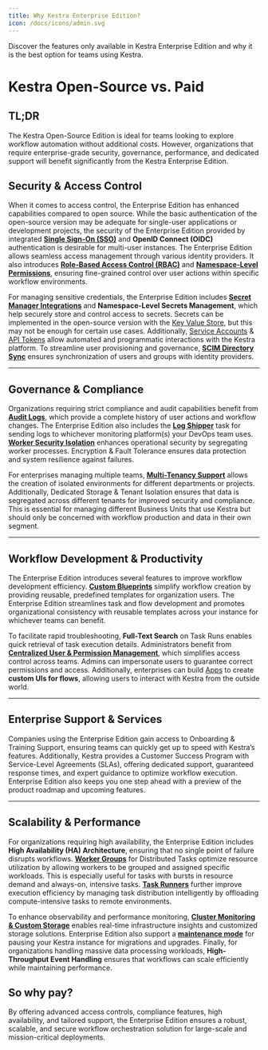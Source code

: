 ```yaml
---
title: Why Kestra Enterprise Edition?
icon: /docs/icons/admin.svg
---
```


Discover the features only available in Kestra Enterprise Edition and why it is the best option for teams using Kestra.

# Kestra Open-Source vs. Paid

## TL;DR

The Kestra Open-Source Edition is ideal for teams looking to explore workflow automation without additional costs. 
However, organizations that require enterprise-grade security, governance, performance, and dedicated support will benefit significantly from the Kestra Enterprise Edition.

## Security & Access Control

When it comes to access control, the Enterprise Edition has enhanced capabilities compared to open source.
While the basic authentication of the open-source version may be adequate for single-user applications or development projects, the security of the Enterprise Edition provided by integrated [**Single Sign-On (SSO)**](../03.auth-users/05.sso.md) and **OpenID Connect (OIDC)** authentication is desirable for multi-user instances.
The Enterprise Edition allows seamless access management through various identity providers. It also introduces [**Role-Based Access Control (RBAC)**](../03.auth-users/rbac.md) and [**Namespace-Level Permissions**](../02.governance/07.namespace-management.md), ensuring fine-grained control over user actions within specific workflow environments.

For managing sensitive credentials, the Enterprise Edition includes [**Secret Manager Integrations**](../02.governance/secrets-manager.md) and **Namespace-Level Secrets Management**, which help securely store and control access to secrets.
Secrets can be implemented in the open-source version with the [Key Value Store](../../05.concepts/05.kv-store.md), but this may not be enough for certain use cases.
Additionally, [Service Accounts](../03.auth-users/service-accounts.md) & [API Tokens](../03.auth-users/api-tokens.md) allow automated and programmatic interactions with the Kestra platform. To streamline user provisioning and governance, [**SCIM Directory Sync**](../03.auth-users/scim/index.md) ensures synchronization of users and groups with identity providers.

---

## Governance & Compliance

Organizations requiring strict compliance and audit capabilities benefit from [**Audit Logs**](../02.governance/06.audit-logs.md), which provide a complete history of user actions and workflow changes.
The Enterprise Edition also includes the [**Log Shipper**](../02.governance/logshipper.md) task for sending logs to whichever monitoring platform(s) your DevOps team uses.
[**Worker Security Isolation**](../04.scalability-productivity/worker-isolation.md) enhances operational security by segregating worker processes.
Encryption & Fault Tolerance ensures data protection and system resilience against failures.

For enterprises managing multiple teams, [**Multi-Tenancy Support**](../02.governance/tenants.md) allows the creation of isolated environments for different departments or projects.
Additionally, Dedicated Storage & Tenant Isolation ensures that data is segregated across different tenants for improved security and compliance.
This is essential for managing different Business Units that use Kestra but should only be concerned with workflow production and data in their own segment.

---

## Workflow Development & Productivity

The Enterprise Edition introduces several features to improve workflow development efficiency.
[**Custom Blueprints**](../02.governance/custom-blueprints.md) simplify workflow creation by providing reusable, predefined templates for organization users.
The Enterprise Edition streamlines task and flow development and promotes organizational consistency with reusable templates across your instance for whichever teams can benefit.

To facilitate rapid troubleshooting, **Full-Text Search** on Task Runs enables quick retrieval of task execution details.
Administrators benefit from [**Centralized User & Permission Management**](../02.governance/08.centralized-task-configuration.md), which simplifies access control across teams.
Admins can impersonate users to guarantee correct permissions and access. Additionally, enterprises can build [Apps](../04.scalability-productivity/apps.md) to create **custom UIs for flows**, allowing users to interact with Kestra from the outside world.

---

## Enterprise Support & Services

Companies using the Enterprise Edition gain access to Onboarding & Training Support, ensuring teams can quickly get up to speed with Kestra’s features.
Additionally, Kestra provides a Customer Success Program with Service-Level Agreements (SLAs), offering dedicated support, guaranteed response times, and expert guidance to optimize workflow execution.
Enterprise Edition also keeps you one step ahead with a preview of the product roadmap and upcoming features.

---

## Scalability & Performance

For organizations requiring high availability, the Enterprise Edition includes **High Availability (HA) Architecture**, ensuring that no single point of failure disrupts workflows.
[**Worker Groups**](../04.scalability-productivity/worker-group.md) for Distributed Tasks optimize resource utilization by allowing workers to be grouped and assigned specific workloads.
This is especially useful for tasks with bursts in resource demand and always-on, intensive tasks.
[**Task Runners**](../04.scalability-productivity/task-runners.md) further improve execution efficiency by managing task distribution intelligently by offloading compute-intensive tasks to remote environments.

To enhance observability and performance monitoring, [**Cluster Monitoring & Custom Storage**](../05.instance-management/index.md) enables real-time infrastructure insights and customized storage solutions.
Enterprise Edition also support a [**maintenance mode**](../05.instance-management/maintenance-mode.md) for pausing your Kestra instance for migrations and upgrades.
Finally, for organizations handling massive data processing workloads, **High-Throughput Event Handling** ensures that workflows can scale efficiently while maintaining performance.

## So why pay?

By offering advanced access controls, compliance features, high availability, and tailored support, the Enterprise Edition ensures a robust, scalable, and secure workflow orchestration solution for large-scale and mission-critical deployments.
